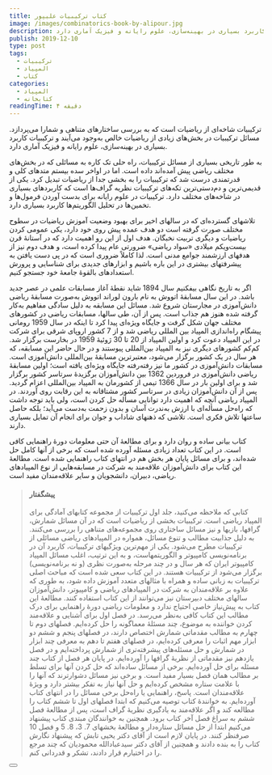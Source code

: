 ```yaml
---
title: کتاب ترکیبیات علیپور
image: /images/combinatorics-book-by-alipour.jpg
description: ترکیبیات شاخه‌ای از ریاضیات است که به بررسی ساختارهای متناهی و شمارا می‌پردازد.مسائل ترکیبیات در بخش‌های زیادی از ریاضیات خالص به‌وجود می‌آیند و ترکیبیات کاربرد بسیاری در بهینه‌سازی، علوم رایانه و فیزیک آماری دارد.
publish: 2019-12-10
type: post
tags:
  - ترکیبیات
  - المپیاد
  - کتاب
categories:
  - المپیاد
  - کتابخانه
readingTime: ۴ دقیقه
---
```


ترکیبیات شاخه‌ای از ریاضیات است که به بررسی ساختارهای متناهی و شمارا می‌پردازد.
مسائل ترکیبیات در بخش‌های زیادی از ریاضیات خالص به‌وجود می‌آیند و ترکیبیات کاربرد بسیاری در بهینه‌سازی، علوم رایانه و فیزیک آماری دارد.

<!-- more -->
به طور تاریخی بسیاری از مسائل ترکیبیات، راه حلی تک کاره به مسائلی که در بخش‌های مختلف ریاضی پیش آمده‌اند داده است. اما در اواخر سده بیستم متدهای کلی و قدرتمندی درست شد که ترکیبیات را به بخشی جدا از ریاضیات تبدیل کرد. یکی از قدیمی‌ترین و دم‌دستی‌ترین تکه‌های ترکیبیات نظریه گراف‌ها است که کاربردهای بسیاری در شاخه‌های مختلف دارد. ترکیبیات در علوم رایانه برای بدست آوردن فرمول‌ها و تخمین‌ها در تحلیل الگوریتم‌ها کاربرد بسیاری دارد.

تلاشهای گسترده‌ای که در سالهای اخیر برای بهبود وضعیت آموزش ریاضیات در سطوح مختلف صورت گرفته است دو هدف عمده پیش روی خود دارد، یکی عمومی‌ کردن ریاضیات و دیگری تربیت نخبگان. هدف اول از این رو اهمیت دارد که در آستانهٔ قرن بیست‌ویکم میلادی «سواد ریاضی» ضرورتی عام پیدا کرده است، و هدف دوم نیز از هدفهای ارزشمند جوامع مدنی است. لذا کاملاً ضروری است که در پی دست‌ یافتن به پیشرفتهای بیشتری در این باره باشیم و ابزارهای جدیدی برای شناسایی و پرورش استعدادهای بالقوه‌ٔ جامعهٔ خود جستجو کنیم.

اگر به تاریخ نگاهی بیفکنیم سال 1894 شاید نقطه‌ٔ آغاز مسابقات علمی در عصر جدید باشد. در این سال مسابقه‌ٔ اتووش به نام بارون لوراند اتووش به‌صورت مسابقه‌ٔ ریاضی دانش‌آموزی در مجارستان شروع شد. مسائل این مسابقه به دلیل سادگی مفاهیم به‌کار گرفته شده هنوز هم جذاب است. پس از آن، طی سالها، مسابقات ریاضی در کشورهای مختلف جهان شکل گرفت و جایگاه ویژه‌ای پیدا کرد تا اینکه در سال 1959 رومانی پیشگام راه‌اندازی المپیاد بین المللی ریاضی شد و از 7 کشور اروپای شرقی برای شرکت در این المپیاد دعوت کرد و اولین المپیاد از 20 تا 30 ژوئیهٔ 1959 در بخارست برگزار شد. کم‌کم کشور‌های دیگری نیز به المپیاد بین‌المللی پیوستند و در حال حاضر این مسابقه، که هر سال در یک کشور برگزار می‌شود، معتبر‌ترین مسابقه‌ٔ بین‌المللی دانش‌آموزی است.
مسابقات دانش‌‌آموزی در کشور ما نیز رفته‌رفته جایگاه ویژه‌ای یافته است؛ اولین مسابقه‌ٔ ریاضی دانش‌آموزی در فروردین 1362 بین دانش‌آموزان برگزیدهٔ سرتاسر کشور برگزار شد و برای اولین بار در سال 1366 تیمی از کشورمان به المپیاد بین‌المللی اعزام گردید. پس از آن دانش‌آموزان زیادی در سرتاسر کشور مشتاقانه به این رقابت روی آوردند.
در المپیاد ریاضی آنچه که اهمیت دارد توانایی مسأله حل کردن است، ولی باید توجه داشت که راه‌حل مسأله‌ای با ارزش به‌ندرت آسان و بدون زحمت به‌دست می‌آید؛ بلکه حاصل ساعتها تلاش فکری است. تلاشی که ذهنهای شاداب و جوان برای انجام آن تمایل بسیاری دارند.

کتاب بیانی ساده و روان دارد و برای مطالعهٔ آن حتی معلومات دورهٔ راهنمایی کافی است. در این کتاب تعداد زیادی مسئله آورده شده است که برخی از آنها کامل حل شده‌اند، و برای مسائل پایان هر بخش هم در انتهای کتاب راهنمایی شده است. مطالعهٔ این کتاب برای دانش‌آموزان علاقه‌مند به شرکت در مسابقه‌‌هایی از نوع المپیادهای ریاضی، دبیران، دانشجویان و سایر علاقه‌مندان مفید است.

> #### پیشگفتار
>کتابی که ملاحظه می‌کنید، جلد اول ترکیبیات از مجموعه کتابهای آمادگی برای المپیاد ریاضی است. ترکیبیات بخشی از ریاضیات است که در آن مسائل شمارش، گرافها، بازیها و نیز مسائل ساختاری روی مجموعه‌های متناهی را بررسی می‌کنند. به دلیل جذابیت مطالب و تنوع مسائل، همواره در المپیادهای ریاضی مسائلی از ترکیبیات مطرح می‌شود. یکی از مهم‌ترین ویژگیهای ترکیبیات، کاربرد آن در برنامه‌نویسی کامپیوتر و الگوریتمهاست، و به این ترتیب، اغلب مسائل المپیاد کامپیوتر ایران که هر سال و در چند مرحله به‌صورت نظری (و نه برنامه‌نویسی) برگزار می‌شود از ترکیبیات هستند.
در این کتاب سعی شده است که مباحث اصلی ترکیبیات به زبانی ساده و همراه با مثالهای متعدد آموزش داده شود، به طوری که علاوه بر علاقه‌مندان به شرکت در المپیادهای ریاضی و کامپیوتر، دانش‌آموزان سالهای مختلف دبیرستان نیز می‌توانند از این کتاب استفاده کنند. مطالعه‌ٔ این کتاب به پیش‌نیاز خاصی احتیاج ندارد و معلومات ریاضی دوره‌ٔ راهنمایی برای درک مطالب این کتاب کافی به‌نظر می‌رسد.
در فصل‌ اول برای آشنایی و علاقه‌مند کردن خواننده به موضوع، چند مسئله‌ٔ معماگونه را حل کرده‌ایم. فصلهای دوم تا چهارم به مطالب مقدماتی شمارش اختصاص دارند، در فصلهای پنجم و ششم دو ابزار مهم اثبات را معرفی کرده‌ایم، در فصلهای هفتم تا دهم به معرفی چند ابزار در شمارش و حل مسئله‌های پیشرفته‌تری از شمارش پرداخته‌ایم و در فصل یازدهم نیز مقدماتی از نظریه‌ٔ گرافها را آورده‌ایم. در پایان هر فصل از کتاب چند مسئله برای حل آورده‌ایم. برخی از مسائل ساده‌اند که حل کردن آنها برای تسلط بر مطالب همان فصل بسیار مفید است. و برخی نیز مسائل دشوارترند که آنها را با علامت ستاره مشخص کرده‌ایم و حل آنها نیاز به تفکر بیشتر دارد و ویژه‌ٔ علاقه‌مندان است. پاسخ، راهنمایی یا راه‌حل برخی مسائل را در انتهای کتاب آورده‌ایم. به خواننده‌ٔ کتاب توصیه می‌کنیم که ابتدا فصلهای اول تا ششم کتاب را مطالعه کند و اگر علاقه‌مند به یادگیری نظریه‌ٔ گراف است، پس از مطالعه‌ٔ فصل ششم به سراغ فصل آخر کتاب برود. همچنین به خوانندگان مبتدی کتاب پیشنهاد می‌کنیم ابتدا از حل مسائل ستاره‌دار و مطالعه‌ٔ بخشهای 7. 3، 8. 5 و فصل 10 صرفنظر کنند.
در پایان لازم است از آقای دکتر یحیی تابش که پیشنهاد نگارش کتاب را به بنده دادند و همچنین از آقای دکتر سیدعبادالله محمودیان که چند مرجع را در اختیارم قرار دادند، تشکر و قدردانی کنم.

<Button text="دریافت کتاب «ترکیبیات علیپور»" theme="download" path="/files/combinatorics-book-by-alipour-first-volume.pdf"></Button>